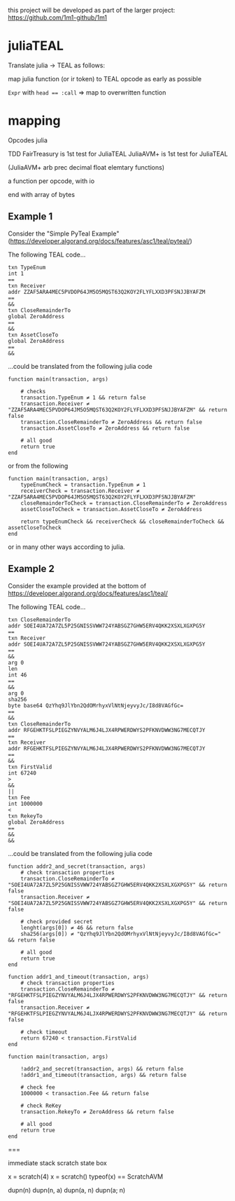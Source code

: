 this project will be developed as part of the larger project: https://github.com/1m1-github/1m1

# juliaTEAL

Translate julia -> TEAL as follows:

map julia function (or ir token) to TEAL opcode as early as possible

`Expr` with `head == :call` => map to overwritten function

# mapping

Opcodes
julia

TDD
FairTreasury is 1st test for JuliaTEAL
JuliaAVM+ is 1st test for JuliaTEAL

(JuliaAVM+ arb prec decimal float elemtary functions)

a function per opcode, with io

end with array of bytes

## Example 1

Consider the "Simple PyTeal Example" (https://developer.algorand.org/docs/features/asc1/teal/pyteal/)

The following TEAL code...

```
txn TypeEnum
int 1
==
txn Receiver
addr ZZAF5ARA4MEC5PVDOP64JM5O5MQST63Q2KOY2FLYFLXXD3PFSNJJBYAFZM
==
&&
txn CloseRemainderTo
global ZeroAddress
==
&&
txn AssetCloseTo
global ZeroAddress
==
&&
```

...could be translated from the following julia code

```
function main(transaction, args)
    
    # checks
    transaction.TypeEnum ≠ 1 && return false
    transaction.Receiver ≠ "ZZAF5ARA4MEC5PVDOP64JM5O5MQST63Q2KOY2FLYFLXXD3PFSNJJBYAFZM" && return false
    transaction.CloseRemainderTo ≠ ZeroAddress && return false
    transaction.AssetCloseTo ≠ ZeroAddress && return false

    # all good
    return true
end
```

or from the following

```
function main(transaction, args)
    typeEnumCheck = transaction.TypeEnum ≠ 1
    receiverCheck = transaction.Receiver ≠ "ZZAF5ARA4MEC5PVDOP64JM5O5MQST63Q2KOY2FLYFLXXD3PFSNJJBYAFZM"
    closeRemainderToCheck = transaction.CloseRemainderTo ≠ ZeroAddress
    assetCloseToCheck = transaction.AssetCloseTo ≠ ZeroAddress

    return typeEnumCheck && receiverCheck && closeRemainderToCheck && assetCloseToCheck
end
```

or in many other ways according to julia.


## Example 2

Consider the example provided at the bottom of https://developer.algorand.org/docs/features/asc1/teal/

The following TEAL code...

```
txn CloseRemainderTo
addr SOEI4UA72A7ZL5P25GNISSVWW724YABSGZ7GHW5ERV4QKK2XSXLXGXPG5Y
==
txn Receiver
addr SOEI4UA72A7ZL5P25GNISSVWW724YABSGZ7GHW5ERV4QKK2XSXLXGXPG5Y
==
&&
arg 0
len
int 46
==
&&
arg 0
sha256
byte base64 QzYhq9JlYbn2QdOMrhyxVlNtNjeyvyJc/I8d8VAGfGc=
==
&&
txn CloseRemainderTo
addr RFGEHKTFSLPIEGZYNVYALM6J4LJX4RPWERDWYS2PFKNVDWW3NG7MECQTJY
==
txn Receiver
addr RFGEHKTFSLPIEGZYNVYALM6J4LJX4RPWERDWYS2PFKNVDWW3NG7MECQTJY
==
&&
txn FirstValid
int 67240
>
&&
||
txn Fee
int 1000000
<
txn RekeyTo
global ZeroAddress
==
&&
&&
```

...could be translated from the following julia code

```
function addr2_and_secret(transaction, args)
    # check transaction properties
    transaction.CloseRemainderTo ≠ "SOEI4UA72A7ZL5P25GNISSVWW724YABSGZ7GHW5ERV4QKK2XSXLXGXPG5Y" && return false
    transaction.Receiver ≠ "SOEI4UA72A7ZL5P25GNISSVWW724YABSGZ7GHW5ERV4QKK2XSXLXGXPG5Y" && return false

    # check provided secret
    lenght(args[0]) ≠ 46 && return false
    sha256(args[0]) ≠ "QzYhq9JlYbn2QdOMrhyxVlNtNjeyvyJc/I8d8VAGfGc=" && return false

    # all good
    return true
end

function addr1_and_timeout(transaction, args)
    # check transaction properties
    transaction.CloseRemainderTo ≠ "RFGEHKTFSLPIEGZYNVYALM6J4LJX4RPWERDWYS2PFKNVDWW3NG7MECQTJY" && return false
    transaction.Receiver ≠ "RFGEHKTFSLPIEGZYNVYALM6J4LJX4RPWERDWYS2PFKNVDWW3NG7MECQTJY" && return false

    # check timeout
    return 67240 < transaction.FirstValid
end

function main(transaction, args)

    !addr2_and_secret(transaction, args) && return false
    !addr1_and_timeout(transaction, args) && return false

    # check fee
    1000000 < transaction.Fee && return false

    # check ReKey
    transaction.RekeyTo ≠ ZeroAddress && return false

    # all good
    return true
end
```

===

immediate
stack
scratch
state
box

x = scratch(4)
x = scratch()
typeof(x) == ScratchAVM

dupn(n)
dupn(n, a)
dupn(a, n)
dupn(a; n)
